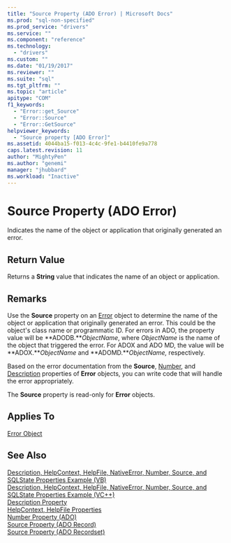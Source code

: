 ```yaml
---
title: "Source Property (ADO Error) | Microsoft Docs"
ms.prod: "sql-non-specified"
ms.prod_service: "drivers"
ms.service: ""
ms.component: "reference"
ms.technology:
  - "drivers"
ms.custom: ""
ms.date: "01/19/2017"
ms.reviewer: ""
ms.suite: "sql"
ms.tgt_pltfrm: ""
ms.topic: "article"
apitype: "COM"
f1_keywords: 
  - "Error::get_Source"
  - "Error::Source"
  - "Error::GetSource"
helpviewer_keywords: 
  - "Source property [ADO Error]"
ms.assetid: 4044ba15-f013-4c4c-9fe1-b4410fe9a778
caps.latest.revision: 11
author: "MightyPen"
ms.author: "genemi"
manager: "jhubbard"
ms.workload: "Inactive"
---
```

# Source Property (ADO Error)
Indicates the name of the object or application that originally generated an error.  
  
## Return Value  
 Returns a **String** value that indicates the name of an object or application.  
  
## Remarks  
 Use the **Source** property on an [Error](../../../ado/reference/ado-api/error-object.md) object to determine the name of the object or application that originally generated an error. This could be the object's class name or programmatic ID. For errors in ADO, the property value will be **ADODB.***ObjectName*, where *ObjectName* is the name of the object that triggered the error. For ADOX and ADO MD, the value will be **ADOX.***ObjectName* and **ADOMD.***ObjectName,* respectively.  
  
 Based on the error documentation from the **Source**, [Number](../../../ado/reference/ado-api/number-property-ado.md), and [Description](../../../ado/reference/ado-api/description-property.md) properties of **Error** objects, you can write code that will handle the error appropriately.  
  
 The **Source** property is read-only for **Error** objects.  
  
## Applies To  
 [Error Object](../../../ado/reference/ado-api/error-object.md)  
  
## See Also  
 [Description, HelpContext, HelpFile, NativeError, Number, Source, and SQLState Properties Example (VB)](../../../ado/reference/ado-api/description-helpcontext-helpfile-nativeerror-number-source-example-vb.md)   
 [Description, HelpContext, HelpFile, NativeError, Number, Source, and SQLState Properties Example (VC++)](../../../ado/reference/ado-api/description-helpcontext-helpfile-nativeerror-number-source-example-vc.md)   
 [Description Property](../../../ado/reference/ado-api/description-property.md)   
 [HelpContext, HelpFile Properties](../../../ado/reference/ado-api/helpcontext-helpfile-properties.md)   
 [Number Property (ADO)](../../../ado/reference/ado-api/number-property-ado.md)   
 [Source Property (ADO Record)](../../../ado/reference/ado-api/source-property-ado-record.md)   
 [Source Property (ADO Recordset)](../../../ado/reference/ado-api/source-property-ado-recordset.md)
